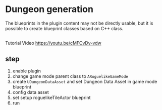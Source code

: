 # Dungeon generation


The blueprints in the plugin content may not be directly usable, but it is possible to create blueprint classes based on  C++ class.


## 

Tutorial Video  https://youtu.be/cMFCvDv-vdw

## step

1. enable plugin
2. change game mode parent class to  `ARoguelikeGameMode`
3. create `UDungeonDataAsset`  and set Dungeon Data Asset in game mode blueprint
4. config data asset
5. set setup  roguelikeTileActor blueprint 
6. run

